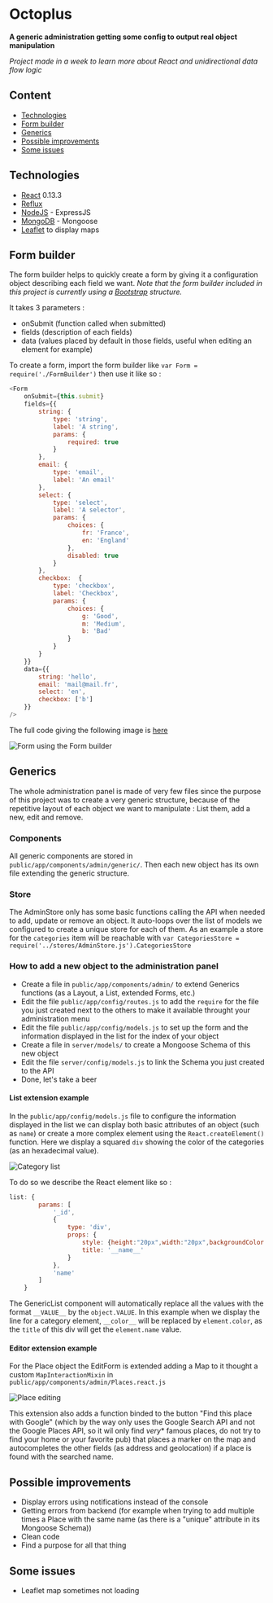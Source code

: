# Octoplus
**A generic administration getting some config to output real object manipulation**

*Project made in a week to learn more about React and unidirectional data flow logic*

## Content

- [Technologies](#technologies)
- [Form builder](#form-builder)
- [Generics](#generics)
- [Possible improvements](#possible-improvements)
- [Some issues](#some-issues)

## Technologies

- [React](https://facebook.github.io/react) 0.13.3
- [Reflux](https://github.com/spoike/refluxjs)
- [NodeJS](https://nodejs.org/) - ExpressJS
- [MongoDB](https://www.mongodb.org/) - Mongoose
- [Leaflet](http://leafletjs.com) to display maps

## Form builder
The form builder helps to quickly create a form by giving it a configuration object describing each field we want.
*Note that the form builder included in this project is currently using a [Bootstrap](http://getbootstrap.com/) structure.*

It takes 3 parameters :
- onSubmit (function called when submitted)
- fields (description of each fields)
- data (values placed by default in those fields, useful when editing an element for example)

To create a form, import the form builder like `var Form = require('./FormBuilder')` then use it like so :
```javascript
<Form
    onSubmit={this.submit}
    fields={{
        string: {
            type: 'string',
            label: 'A string',
            params: {
                required: true
            }
        },
        email: {
            type: 'email',
            label: 'An email'
        },
        select: {
            type: 'select',
            label: 'A selector',
            params: {
                choices: {
                    fr: 'France',
                    en: 'England'
                },
                disabled: true
            }
        },
        checkbox:  {
            type: 'checkbox',
            label: 'Checkbox',
            params: {
                choices: {
                    g: 'Good',
                    m: 'Medium',
                    b: 'Bad'
                }
            }
        }
    }}
    data={{
        string: 'hello',
        email: 'mail@mail.fr',
        select: 'en',
        checkbox: ['b']
    }}
/>
```
The full code giving the following image is [here](https://github.com/jebarjonet/Octoplus/blob/master/public/app/components/admin/FormTest.react.js)

![Form using the Form builder](https://cloud.githubusercontent.com/assets/4401230/7686691/fc112650-fd97-11e4-9f96-ca0e4698a0f6.png)

## Generics
The whole administration panel is made of very few files since the purpose of this project was to create a very generic structure, because of the repetitive layout of each object we want to manipulate : List them, add a new, edit and remove.

### Components
All generic components are stored in `public/app/components/admin/generic/`. Then each new object has its own file extending the generic structure.

### Store
The AdminStore only has some basic functions calling the API when needed to add, update or remove an object. It auto-loops over the list of models we configured to create a unique store for each of them. As an example a store for the `categories` item will be reachable with `var CategoriesStore = require('../stores/AdminStore.js').CategoriesStore`

### How to add a new object to the administration panel
- Create a file in `public/app/components/admin/` to extend Generics functions (as a Layout, a List, extended Forms, etc.)
- Edit the file `public/app/config/routes.js` to add the `require` for the file you just created next to the others to make it available throught your administration menu
- Edit the file `public/app/config/models.js` to set up the form and the information displayed in the list for the index of your object
- Create a file in `server/models/` to create a Mongoose Schema of this new object
- Edit the file `server/config/models.js` to link the Schema you just created to the API
- Done, let's take a beer

#### List extension example
In the `public/app/config/models.js` file to configure the information displayed in the list we can display both basic attributes of an object (such as `name`) or create a more complex element using the `React.createElement()` function. Here we display a squared `div` showing the color of the categories (as an hexadecimal value).

![Category list](https://cloud.githubusercontent.com/assets/4401230/7685957/a2341002-fd92-11e4-9589-001e4c81d965.png)

To do so we describe the React element like so :
```javascript
list: {
        params: [
            '_id',
            {
                type: 'div',
                props: {
                    style: {height:"20px",width:"20px",backgroundColor:"#__color__"},
                    title: '__name__'
                }
            },
            'name'
        ]
    }
```
The GenericList component will automatically replace all the values with the format `__VALUE__` by the `object.VALUE`. In this example when we display the line for a category element, `__color__` will be replaced by `element.color`, as the `title` of this div will get the `element.name` value.

#### Editor extension example
For the Place object the EditForm is extended adding a Map to it thought a custom `MapInteractionMixin` in `public/app/components/admin/Places.react.js`

![Place editing](https://cloud.githubusercontent.com/assets/4401230/7685959/a836eb1e-fd92-11e4-9290-01e040f930c5.png)

This extension also adds a function binded to the button "Find this place with Google" (which by the way only uses the Google Search API and not the Google Places API, so it wil only find *very** famous places, do not try to find your home or your favorite pub) that places a marker on the map and autocompletes the other fields (as address and geolocation) if a place is found with the searched name.

## Possible improvements
- Display errors using notifications instead of the console
- Getting errors from backend (for example when trying to add multiple times a Place with the same name (as there is a "unique" attribute in its Mongoose Schema))
- Clean code
- Find a purpose for all that thing

## Some issues
- Leaflet map sometimes not loading